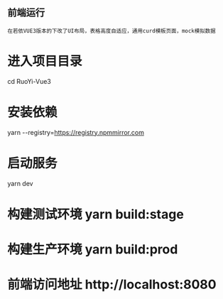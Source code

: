## 前端运行

```
在若依VUE3版本的下改了UI布局，表格高度自适应，通用curd模板页面，mock模拟数据
```

# 进入项目目录

cd RuoYi-Vue3

# 安装依赖

yarn --registry=https://registry.npmmirror.com

# 启动服务

yarn dev

# 构建测试环境 yarn build:stage

# 构建生产环境 yarn build:prod

# 前端访问地址 http://localhost:8080
